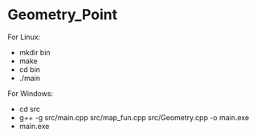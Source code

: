# Geometry_Point

For Linux:
- mkdir bin
- make
- cd bin
- ./main

For Windows:
- cd src
- g++ -g src/main.cpp src/map_fun.cpp src/Geometry.cpp -o main.exe
- main.exe
